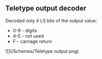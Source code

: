 
## Teletype output decoder

Decoded only 4 LS bits of the output value:
* 0-9 - digits
* A-E - not used
* F - carriage return

![](/Schemes/Teletype output.png)
